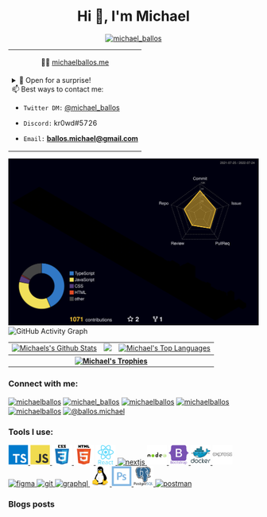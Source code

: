 
<h1 align="center">Hi 👋, I'm Michael</h1>

<p align="center"><a href="https://twitter.com/michael_ballos" target="blank"><img src="https://img.shields.io/twitter/follow/michael_ballos?style=social?labelColor=1e2a3a" alt="michael_ballos" /></a></p>

<table align="center">
 <tr>
  <td align="center">
   
   👨‍💻 [michaelballos.me](https://www.michaelballos.me)
   
  </td>
 </tr>
 <tr>
  <td>
   <details>
   <summary>
   🧪 Open for a surprise!
   </summary>
   
   <div>
    What a waste of a click
   </div>
 
 </details>
 
 <div>
   📫 Best ways to contact me: 
 </div>
 
  - ```Twitter DM:``` [@michael_ballos](https://www.twitter.com/michael_ballos)
 
  - ```Discord:``` kr0wd#5726
 
  - ```Email:``` **ballos.michael@gmail.com**
</td>

</tr>
</table>

![](./profile-3d-contrib/profile-night-rainbow.svg)
![GitHub Activity Graph](https://activity-graph.herokuapp.com/graph?username=michaelballos&bg_color=1d2a3a&color=5BCDEC&line=5BCDEC&point=FFFFFF&hide_border=true)

<table>
    <td>
       <a href="https://github.com/michaelballos"><img alt="Michaels's Github Stats" src="https://github-readme-stats.vercel.app/api?username=michaelballos&show_icons=true&count_private=true&theme=react&hide_border=true&bg_color=1d2a3a" /></a>
    </td>
    <td>
       <a href="http://www.github.com/michaelballos"><img src="https://github-readme-streak-stats.herokuapp.com/?user=michaelballos&stroke=ffffff&background=1d2a3a&ring=5BCDEC&fire=5BCDEC&currStreakNum=ffffff&currStreakLabel=5BCDEC&sideNums=ffffff&sideLabels=ffffff&dates=ffffff&hide_border=true" /></a>
    </td>
    <td>
      <a href="https://github.com/michaelballos"><img alt="Michael's Top Languages" src="https://github-readme-stats.vercel.app/api/top-langs/?username=michaelballos&langs_count=8&count_private=true&layout=compact&theme=react&hide_border=true&bg_color=1d2a3a"/></a>
    </td>
  </tr>
    <tr>
   <th colspan="3">
    <a href="https://wwwgithub.com/michaelballos">
     <img src="https://github-profile-trophy.vercel.app/?username=michaelballos&theme=nord&no-bg=true&no-frame=true" alt="Michael's Trophies"></img>
    </a>
  <tr>
</table>
 
<h3 align="left">Connect with me:</h3>
<p align="left">
<a href="https://linkedin.com/in/michaelballos" target="blank"><img align="center" src="https://raw.githubusercontent.com/rahuldkjain/github-profile-readme-generator/master/src/images/icons/Social/linked-in-alt.svg" alt="michaelballos" height="30" width="40" /></a>
<a href="https://twitter.com/michael_ballos" target="blank"><img align="center" src="https://raw.githubusercontent.com/rahuldkjain/github-profile-readme-generator/master/src/images/icons/Social/twitter.svg" alt="michael_ballos" height="30" width="40" /></a>
<a href="https://codepen.io/michaelballos" target="blank"><img align="center" src="https://raw.githubusercontent.com/rahuldkjain/github-profile-readme-generator/master/src/images/icons/Social/codepen.svg" alt="michaelballos" height="30" width="40" /></a>
<a href="https://dev.to/michaelballos" target="blank"><img align="center" src="https://raw.githubusercontent.com/rahuldkjain/github-profile-readme-generator/master/src/images/icons/Social/devto.svg" alt="michaelballos" height="30" width="40" /></a>
<a href="https://codesandbox.com/michaelballos" target="blank"><img align="center" src="https://raw.githubusercontent.com/rahuldkjain/github-profile-readme-generator/master/src/images/icons/Social/codesandbox.svg" alt="michaelballos" height="30" width="40" /></a>
<a href="https://medium.com/@ballos.michael" target="blank"><img align="center" src="https://raw.githubusercontent.com/rahuldkjain/github-profile-readme-generator/master/src/images/icons/Social/medium.svg" alt="@ballos.michael" height="30" width="40" /></a>
</p>

<h3 align="left">Tools I use:</h3>
<p align="left"> 
 <a href="https://www.typescriptlang.org/" target="_blank" rel="noreferrer">
  <img src="https://raw.githubusercontent.com/devicons/devicon/master/icons/typescript/typescript-original.svg" alt="typescript" width="40" height="40"/> </a>
 
<a href="https://developer.mozilla.org/en-US/docs/Web/JavaScript" target="_blank" rel="noreferrer">
  <img src="https://raw.githubusercontent.com/devicons/devicon/master/icons/javascript/javascript-original.svg" alt="javascript" width="40" height="40"/> </a> 
  
<a href="https://www.w3schools.com/css/" target="_blank" rel="noreferrer">
  <img src="https://raw.githubusercontent.com/devicons/devicon/master/icons/css3/css3-original-wordmark.svg" alt="css3" width="40" height="40"/> 
</a>
 
<a href="https://www.w3.org/html/" target="_blank" rel="noreferrer"> 
  <img src="https://raw.githubusercontent.com/devicons/devicon/master/icons/html5/html5-original-wordmark.svg" alt="html5" width="40" height="40"/>
</a> 
 
<a href="https://reactjs.org/" target="_blank" rel="noreferrer"> 
  <img src="https://raw.githubusercontent.com/devicons/devicon/master/icons/react/react-original-wordmark.svg" alt="react" width="40" height="40"/>
</a>
  
<a href="https://nextjs.org/" target="_blank" rel="noreferrer">
  <img src="https://cdn.worldvectorlogo.com/logos/nextjs-2.svg" alt="nextjs" width="40" height="40"/> 
</a> 
  
<a href="https://nodejs.org" target="_blank" rel="noreferrer">
  <img src="https://raw.githubusercontent.com/devicons/devicon/master/icons/nodejs/nodejs-original-wordmark.svg" alt="nodejs" width="40" height="40"/>
</a>

<a href="https://getbootstrap.com/" target="_blank" rel="noreferrer">
  <img src="https://raw.githubusercontent.com/devicons/devicon/master/icons/bootstrap/bootstrap-plain-wordmark.svg" alt="bootstrap" width="40" height="40"/> 
</a>
  
<a href="https://www.docker.com/" target="_blank" rel="noreferrer">
  <img src="https://raw.githubusercontent.com/devicons/devicon/master/icons/docker/docker-original-wordmark.svg" alt="docker" width="40" height="40"/> </a> 

<a href="https://expressjs.com" target="_blank" rel="noreferrer"> 
  <img src="https://raw.githubusercontent.com/devicons/devicon/master/icons/express/express-original-wordmark.svg" alt="express" width="40" height="40"/> </a> 
  
<a href="https://www.figma.com/" target="_blank" rel="noreferrer"> 
  <img src="https://www.vectorlogo.zone/logos/figma/figma-icon.svg" alt="figma" width="40" height="40"/> 
</a>

<a href="https://git-scm.com/" target="_blank" rel="noreferrer">
  <img src="https://www.vectorlogo.zone/logos/git-scm/git-scm-icon.svg" alt="git" width="40" height="40"/>
</a> 

<a href="https://graphql.org" target="_blank" rel="noreferrer"> 
  <img src="https://www.vectorlogo.zone/logos/graphql/graphql-icon.svg" alt="graphql" width="40" height="40"/> 
</a>
  
<a href="https://www.linux.org/" target="_blank" rel="noreferrer"> 
  <img src="https://raw.githubusercontent.com/devicons/devicon/master/icons/linux/linux-original.svg" alt="linux" width="40" height="40"/> 
</a>
  
<a href="https://www.photoshop.com/en" target="_blank" rel="noreferrer">
  <img src="https://raw.githubusercontent.com/devicons/devicon/master/icons/photoshop/photoshop-line.svg" alt="photoshop" width="40" height="40"/>
</a> 
  
<a href="https://www.postgresql.org" target="_blank" rel="noreferrer"> 
  <img src="https://raw.githubusercontent.com/devicons/devicon/master/icons/postgresql/postgresql-original-wordmark.svg" alt="postgresql" width="40" height="40"/> 
</a> 
  
<a href="https://postman.com" target="_blank" rel="noreferrer"> 
  <img src="https://www.vectorlogo.zone/logos/getpostman/getpostman-icon.svg" alt="postman" width="40" height="40"/>
</a> 
</p>
  
### Blogs posts
<!-- BLOG-POST-LIST:START -->
<!-- BLOG-POST-LIST:END -->

